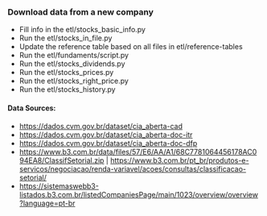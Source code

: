 ### Download data from a new company

 - Fill info in the etl/stocks_basic_info.py
 - Run the etl/stocks_in_file.py
 - Update the reference table based on all files in etl/reference-tables
 - Run the etl/fundaments/script.py
 - Run the etl/stocks_dividends.py
 - Run the etl/stocks_prices.py
 - Run the etl/stocks_right_price.py
 - Run the etl/stocks_history.py


#### Data Sources:
 - https://dados.cvm.gov.br/dataset/cia_aberta-cad
 - https://dados.cvm.gov.br/dataset/cia_aberta-doc-itr
 - https://dados.cvm.gov.br/dataset/cia_aberta-doc-dfp
 - https://www.b3.com.br/data/files/57/E6/AA/A1/68C7781064456178AC094EA8/ClassifSetorial.zip | https://www.b3.com.br/pt_br/produtos-e-servicos/negociacao/renda-variavel/acoes/consultas/classificacao-setorial/
 - https://sistemaswebb3-listados.b3.com.br/listedCompaniesPage/main/1023/overview/overview?language=pt-br